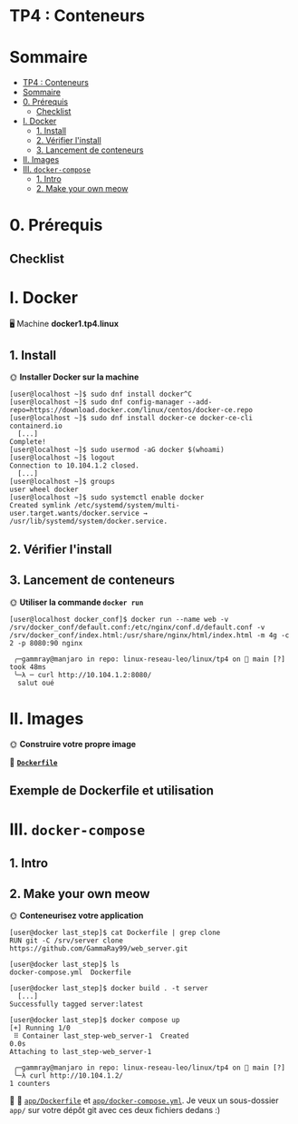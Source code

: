 # TP4 : Conteneurs


# Sommaire

- [TP4 : Conteneurs](#tp4--conteneurs)
- [Sommaire](#sommaire)
- [0. Prérequis](#0-prérequis)
  - [Checklist](#checklist)
- [I. Docker](#i-docker)
  - [1. Install](#1-install)
  - [2. Vérifier l'install](#2-vérifier-linstall)
  - [3. Lancement de conteneurs](#3-lancement-de-conteneurs)
- [II. Images](#ii-images)
- [III. `docker-compose`](#iii-docker-compose)
  - [1. Intro](#1-intro)
  - [2. Make your own meow](#2-make-your-own-meow)

# 0. Prérequis

## Checklist

# I. Docker

🖥️ Machine **docker1.tp4.linux**

## 1. Install

🌞 **Installer Docker sur la machine**


```
[user@localhost ~]$ sudo dnf install docker^C
[user@localhost ~]$ sudo dnf config-manager --add-repo=https://download.docker.com/linux/centos/docker-ce.repo
[user@localhost ~]$ sudo dnf install docker-ce docker-ce-cli containerd.io
  [...]
Complete!
[user@localhost ~]$ sudo usermod -aG docker $(whoami)
[user@localhost ~]$ logout
Connection to 10.104.1.2 closed.
  [...]
[user@localhost ~]$ groups
user wheel docker
[user@localhost ~]$ sudo systemctl enable docker
Created symlink /etc/systemd/system/multi-user.target.wants/docker.service → /usr/lib/systemd/system/docker.service.
```

## 2. Vérifier l'install

## 3. Lancement de conteneurs

🌞 **Utiliser la commande `docker run`**

```
[user@localhost docker_conf]$ docker run --name web -v /srv/docker_conf/default.conf:/etc/nginx/conf.d/default.conf -v /srv/docker_conf/index.html:/usr/share/nginx/html/index.html -m 4g -c 2 -p 8080:90 nginx
```

```
 ╭─gammray@manjaro in repo: linux-reseau-leo/linux/tp4 on  main [?] took 48ms
 ╰─λ ─ curl http://10.104.1.2:8080/
  salut oué
```

# II. Images

🌞 **Construire votre propre image**

📁 [**`Dockerfile`**](./files/Dockerfile)

## Exemple de Dockerfile et utilisation

# III. `docker-compose`

## 1. Intro

## 2. Make your own meow

🌞 **Conteneurisez votre application**

```
[user@docker last_step]$ cat Dockerfile | grep clone
RUN git -C /srv/server clone https://github.com/GammaRay99/web_server.git

[user@docker last_step]$ ls
docker-compose.yml  Dockerfile

[user@docker last_step]$ docker build . -t server
  [...]
Successfully tagged server:latest

[user@docker last_step]$ docker compose up
[+] Running 1/0
 ⠿ Container last_step-web_server-1  Created                                                                                                                                             0.0s
Attaching to last_step-web_server-1

 ╭─gammray@manjaro in repo: linux-reseau-leo/linux/tp4 on  main [?] 
 ╰─λ curl http://10.104.1.2/
1 counters   
```

📁 📁 [`app/Dockerfile`](./app/Dockerfile) et [`app/docker-compose.yml`](./app/docker-compose.yml). Je veux un sous-dossier `app/` sur votre dépôt git avec ces deux fichiers dedans :)
